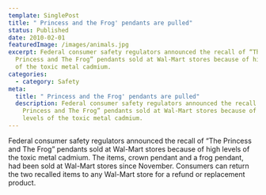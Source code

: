```yaml
---
template: SinglePost
title: " Princess and the Frog' pendants are pulled"
status: Published
date: 2010-02-01
featuredImage: /images/animals.jpg
excerpt: Federal consumer safety regulators announced the recall of “The
  Princess and The Frog” pendants sold at Wal-Mart stores because of high levels
  of the toxic metal cadmium.
categories:
  - category: Safety
meta:
  title: " Princess and the Frog' pendants are pulled"
  description: Federal consumer safety regulators announced the recall of “The
    Princess and The Frog” pendants sold at Wal-Mart stores because of high
    levels of the toxic metal cadmium.
---
```

<!--StartFragment-->

Federal consumer safety regulators announced the recall of “The Princess and The Frog” pendants sold at Wal-Mart stores because of high levels of the toxic metal cadmium. The items, crown pendant and a frog pendant, had been sold at Wal-Mart stores since November. Consumers can return the two recalled items to any Wal-Mart store for a refund or replacement product.

<!--EndFragment-->